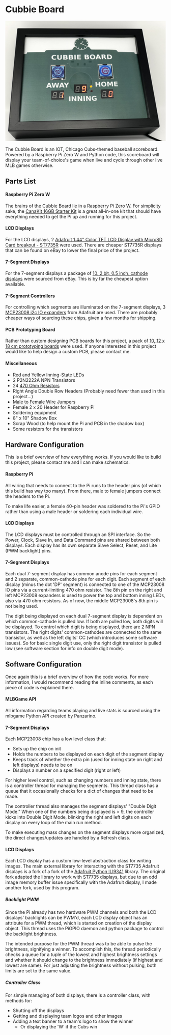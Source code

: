 # Cubbie Board

![alt text](img/scoreboard_images/IMG_8290.JPG "Cubbie Board Face")

The Cubbie Board is an IOT, Chicago Cubs-themed baseball scoreboard. Powered by a Raspberry Pi Zero W and Python code,
this scoreboard will display your team-of-choice's game when live and cycle through other live MLB games otherwise.


## Parts List

#### Raspberry Pi Zero W
The brains of the Cubbie Board lie in a Raspberry Pi Zero W. For simplicity sake, the [CanaKit 16GB Starter Kit](http://a.co/6ZoiTxW)
is a great all-in-one kit that should have everything needed to get the Pi up and running for this project.

#### LCD Displays
For the LCD displays, 2 [Adafruit 1.44" Color TFT LCD Display with MicroSD Card breakout - ST7735R](https://www.adafruit.com/product/2088)
were used. There are cheaper ST7735R displays that can be found on eBay to lower the final price of the project.

#### 7-Segment Displays
For the 7-segment displays a package of [10, 2 bit, 0.5 inch, cathode displays](http://r.ebay.com/P8kGMW) were 
sourced from eBay. This is by far the cheapest option available.

#### 7-Segment Controllers
For controlling which segments are illuminated on the 7-segment displays, 3 [MCP23008 i2c IO expanders](https://www.adafruit.com/product/593)
from Adafruit are used. There are probably cheaper ways of sourcing these chips, given a few months for shipping.

#### PCB Prototyping Board
Rather than custom designing PCB boards for this project, a pack of [10, 12 x 18 cm prototyping boards](http://r.ebay.com/NOUrGX)
were used. If anyone interested in this project would like to help design a custom PCB, please contact me.

#### Miscellaneous
* Red and Yellow Inning-State LEDs
* 2 P2N2222A NPN Transistors
* 24 [470 Ohm Resistors](http://r.ebay.com/Jjf0el)
* Right Angle Double Row Headers (Probably need fewer than used in this project...)
* [Male to Female Wire Jumpers](http://r.ebay.com/JxYLjP)
* Female 2 x 20 Header for Raspberry Pi
* Soldering equipment
* 8" x 10" Shadow Box
* Scrap Wood (to help mount the Pi and PCB in the shadow box)
* Some resistors for the transistors



## Hardware Configuration
This is a brief overview of how everything works. If you would like to build this project, please contact me and I 
can make schematics.

#### Raspberry Pi
All wiring that needs to connect to the Pi runs to the header pins (of which this build has way too many). From there,
male to female jumpers connect the headers to the Pi.

To make life easier, a female 40-pin header was soldered to the Pi's GPIO rather than using a male header or soldering
each individual wire.

#### LCD Displays
The LCD displays must be controlled through an SPI interface. So the Power, Clock, Slave In, and Data Command pins are
shared between both displays. Each display has its own separate Slave Select, Reset, and Lite (PWM backlight) pins.

#### 7-Segment Displays
Each dual 7-segment display has common anode pins for each segment and 2 separate, common-cathode pins for each digit.
Each segment of each display (minus the dot 'DP' segment) is connected to one of the MCP23008 IO pins via a 
current-limiting 470 ohm resistor. The 8th pin on the right and left MCP23008 expanders is used to power the top and 
bottom inning LEDs, also via 470 ohm resistors. As of now, the middle MCP23008's 8th pin is not being used.

The digit being displayed on each dual 7-segment display is dependent on which common-cathode is pulled low. If both 
are pulled low, both digits will be displayed. To control which digit is being displayed, there are 2 NPN transistors.
The right digits' common-cathodes are connected to the same transistor, as well as the left digits' CC (which introduces 
some software issues). So for basic single digit use, only the right digit transistor is pulled low (see software 
section for info on double digit mode).



## Software Configuration
Once again this is a brief overview of how the code works. For more information, I would recommend reading the inline
comments, as each piece of code is explained there.

#### MLBGame API
All information regarding teams playing and live stats is sourced using the mlbgame Python API created by Panzarino.

#### 7-Segment Displays
Each MCP23008 chip has a low level class that:
* Sets up the chip on init
* Holds the numbers to be displayed on each digit of the segment display
* Keeps track of whether the extra pin (used for inning state on right and left displays) needs to be on
* Displays a number on a specified digit (right or left)

For higher level control, such as changing numbers and inning state, there is a controller thread for managing the 
segments. This thread class has a queue that it occasionally checks for a dict of changes that need to be made.

The controller thread also manages the segment displays' "Double Digit Mode." When one of the numbers being displayed
 is > 9, the controller kicks into Double Digit Mode, blinking the right and left digits on each display on every 
 loop of the main run method.
 
To make executing mass changes on the segment displays more organized, the direct changes/updates are handled by a
 Refresh class.

#### LCD Displays
Each LCD display has a custom low-level abstraction class for writing images. The main external library for interacting 
with the ST7735 Adafruit displays is a fork of a fork of the [Adafruit Python ILI9341](https://github.com/adafruit/Adafruit_Python_ILI9341)
library. The original fork adapted the library to work with ST7735 displays, but due to an odd image memory buffer
issue specifically with the Adafruit display, I made another fork, used by this program.

##### Backlight PWM
Since the Pi already has two hardware PWM channels and both the LCD displays' backlights can be PWM'd, each LCD 
display object has an attribute for a PWM thread, which is started on creation of the display object. This thread 
uses the PiGPIO daemon and python package to control the backlight brightness.

The intended purpose for the PWM thread was to be able to pulse the brightness, signifying a winner. To accomplish 
this, the thread periodically checks a queue for a tuple of the lowest and highest brightness settings and whether it
should change to the brightness immediately (if highest and lowest are same). For just adjusting the brightness 
without pulsing, both limits are set to the same value.
 
##### Controller Class
For simple managing of both displays, there is a controller class, with methods for:
* Shutting off the displays
* Getting and displaying team logos and other images
* Adding a text banner to a team's logo to show the winner
    * Or displaying the 'W' if the Cubs win


























